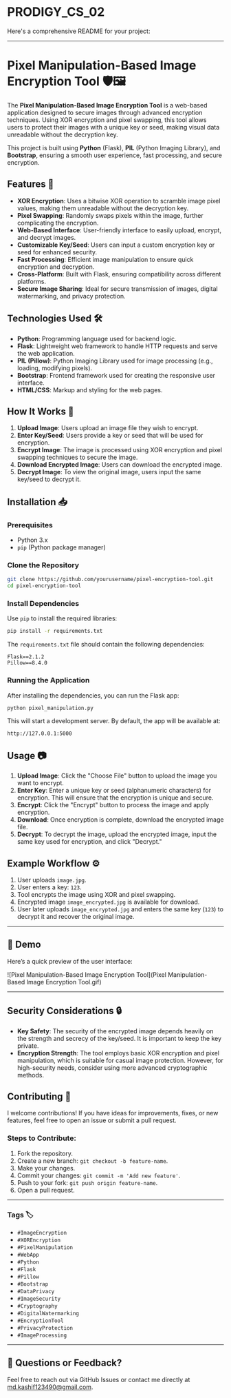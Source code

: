 # PRODIGY_CS_02
Here's a comprehensive README for your project:

---

# Pixel Manipulation-Based Image Encryption Tool 🛡️🖼️

The **Pixel Manipulation-Based Image Encryption Tool** is a web-based application designed to secure images through advanced encryption techniques. Using XOR encryption and pixel swapping, this tool allows users to protect their images with a unique key or seed, making visual data unreadable without the decryption key.

This project is built using **Python** (Flask), **PIL** (Python Imaging Library), and **Bootstrap**, ensuring a smooth user experience, fast processing, and secure encryption.

## Features 🚀

- **XOR Encryption**: Uses a bitwise XOR operation to scramble image pixel values, making them unreadable without the decryption key.
- **Pixel Swapping**: Randomly swaps pixels within the image, further complicating the encryption.
- **Web-Based Interface**: User-friendly interface to easily upload, encrypt, and decrypt images.
- **Customizable Key/Seed**: Users can input a custom encryption key or seed for enhanced security.
- **Fast Processing**: Efficient image manipulation to ensure quick encryption and decryption.
- **Cross-Platform**: Built with Flask, ensuring compatibility across different platforms.
- **Secure Image Sharing**: Ideal for secure transmission of images, digital watermarking, and privacy protection.

## Technologies Used 🛠️

- **Python**: Programming language used for backend logic.
- **Flask**: Lightweight web framework to handle HTTP requests and serve the web application.
- **PIL (Pillow)**: Python Imaging Library used for image processing (e.g., loading, modifying pixels).
- **Bootstrap**: Frontend framework used for creating the responsive user interface.
- **HTML/CSS**: Markup and styling for the web pages.

## How It Works 🔐

1. **Upload Image**: Users upload an image file they wish to encrypt.
2. **Enter Key/Seed**: Users provide a key or seed that will be used for encryption.
3. **Encrypt Image**: The image is processed using XOR encryption and pixel swapping techniques to secure the image.
4. **Download Encrypted Image**: Users can download the encrypted image.
5. **Decrypt Image**: To view the original image, users input the same key/seed to decrypt it.

## Installation 📥

### Prerequisites

- Python 3.x
- `pip` (Python package manager)

### Clone the Repository

```bash
git clone https://github.com/yourusername/pixel-encryption-tool.git
cd pixel-encryption-tool
```

### Install Dependencies

Use `pip` to install the required libraries:

```bash
pip install -r requirements.txt
```

The `requirements.txt` file should contain the following dependencies:

```
Flask==2.1.2
Pillow==8.4.0
```

### Running the Application

After installing the dependencies, you can run the Flask app:

```bash
python pixel_manipulation.py
```

This will start a development server. By default, the app will be available at:

```
http://127.0.0.1:5000
```

## Usage 📷

1. **Upload Image**: Click the "Choose File" button to upload the image you want to encrypt.
2. **Enter Key**: Enter a unique key or seed (alphanumeric characters) for encryption. This will ensure that the encryption is unique and secure.
3. **Encrypt**: Click the "Encrypt" button to process the image and apply encryption.
4. **Download**: Once encryption is complete, download the encrypted image file.
5. **Decrypt**: To decrypt the image, upload the encrypted image, input the same key used for encryption, and click "Decrypt."

## Example Workflow ⚙️

1. User uploads `image.jpg`.
2. User enters a key: `123`.
3. Tool encrypts the image using XOR and pixel swapping.
4. Encrypted image `image_encrypted.jpg` is available for download.
5. User later uploads `image_encrypted.jpg` and enters the same key (`123`) to decrypt it and recover the original image.

---

## 🎨 Demo

Here’s a quick preview of the user interface:

![Pixel Manipulation-Based Image Encryption Tool](Pixel Manipulation-Based Image Encryption Tool.gif)

---

## Security Considerations 🔒

- **Key Safety**: The security of the encrypted image depends heavily on the strength and secrecy of the key/seed. It is important to keep the key private.
- **Encryption Strength**: The tool employs basic XOR encryption and pixel manipulation, which is suitable for casual image protection. However, for high-security needs, consider using more advanced cryptographic methods.

## Contributing 🤝

I welcome contributions! If you have ideas for improvements, fixes, or new features, feel free to open an issue or submit a pull request.

### Steps to Contribute:

1. Fork the repository.
2. Create a new branch: `git checkout -b feature-name`.
3. Make your changes.
4. Commit your changes: `git commit -m 'Add new feature'`.
5. Push to your fork: `git push origin feature-name`.
6. Open a pull request.

---

### Tags 🏷️
- `#ImageEncryption`
- `#XOREncryption`
- `#PixelManipulation`
- `#WebApp`
- `#Python`
- `#Flask`
- `#Pillow`
- `#Bootstrap`
- `#DataPrivacy`
- `#ImageSecurity`
- `#Cryptography`
- `#DigitalWatermarking`
- `#EncryptionTool`
- `#PrivacyProtection`
- `#ImageProcessing`

---

## 💬 Questions or Feedback?

Feel free to reach out via GitHub Issues or contact me directly at [md.kashif123490@gmail.com](mailto:your-email@example.com).
